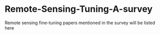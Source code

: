 # Remote-Sensing-Tuning-A-survey


Remote sensing fine-tuning papers mentioned in the survey will be listed here
